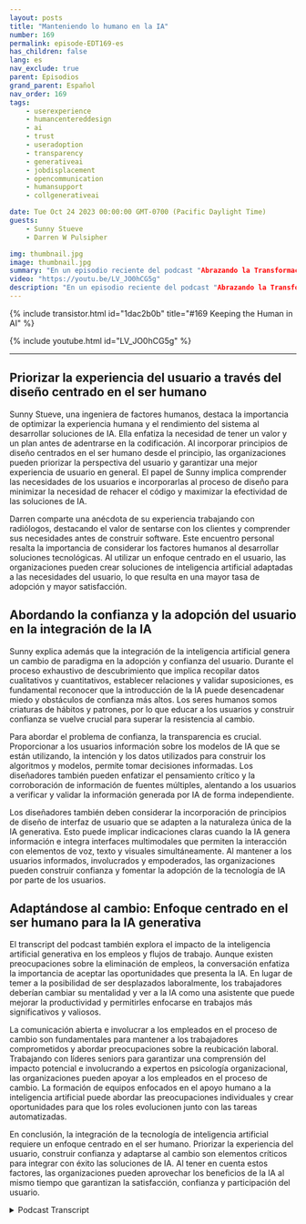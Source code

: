 ```yaml
---
layout: posts
title: "Manteniendo lo humano en la IA"
number: 169
permalink: episode-EDT169-es
has_children: false
lang: es
nav_exclude: true
parent: Episodios
grand_parent: Español
nav_order: 169
tags:
    - userexperience
    - humancentereddesign
    - ai
    - trust
    - useradoption
    - transparency
    - generativeai
    - jobdisplacement
    - opencommunication
    - humansupport
    - collgenerativeai

date: Tue Oct 24 2023 00:00:00 GMT-0700 (Pacific Daylight Time)
guests:
    - Sunny Stueve
    - Darren W Pulsipher

img: thumbnail.jpg
image: thumbnail.jpg
summary: "En un episodio reciente del podcast "Abrazando la Transformación Digital", el anfitrión Darren Pulsipher, arquitecto principal de soluciones del sector público en Intel, entrevista a Sunny Stueve, líder de IA centrada en el ser humano en Leidos. El podcast profundiza en la importancia del diseño centrado en el ser humano y la experiencia del usuario al integrar la tecnología de IA."
video: "https://youtu.be/LV_JO0hCG5g"
description: "En un episodio reciente del podcast "Abrazando la Transformación Digital", el anfitrión Darren Pulsipher, arquitecto principal de soluciones del sector público en Intel, entrevista a Sunny Stueve, líder de IA centrada en el ser humano en Leidos. El podcast profundiza en la importancia del diseño centrado en el ser humano y la experiencia del usuario al integrar la tecnología de IA."
---
```


<div>
{% include transistor.html id="1dac2b0b" title="#169 Keeping the Human in AI" %}

{% include youtube.html id="LV_JO0hCG5g" %}
</div>

---

## Priorizar la experiencia del usuario a través del diseño centrado en el ser humano

Sunny Stueve, una ingeniera de factores humanos, destaca la importancia de optimizar la experiencia humana y el rendimiento del sistema al desarrollar soluciones de IA. Ella enfatiza la necesidad de tener un valor y un plan antes de adentrarse en la codificación. Al incorporar principios de diseño centrados en el ser humano desde el principio, las organizaciones pueden priorizar la perspectiva del usuario y garantizar una mejor experiencia de usuario en general. El papel de Sunny implica comprender las necesidades de los usuarios e incorporarlas al proceso de diseño para minimizar la necesidad de rehacer el código y maximizar la efectividad de las soluciones de IA.

Darren comparte una anécdota de su experiencia trabajando con radiólogos, destacando el valor de sentarse con los clientes y comprender sus necesidades antes de construir software. Este encuentro personal resalta la importancia de considerar los factores humanos al desarrollar soluciones tecnológicas. Al utilizar un enfoque centrado en el usuario, las organizaciones pueden crear soluciones de inteligencia artificial adaptadas a las necesidades del usuario, lo que resulta en una mayor tasa de adopción y mayor satisfacción.

## Abordando la confianza y la adopción del usuario en la integración de la IA

Sunny explica además que la integración de la inteligencia artificial genera un cambio de paradigma en la adopción y confianza del usuario. Durante el proceso exhaustivo de descubrimiento que implica recopilar datos cualitativos y cuantitativos, establecer relaciones y validar suposiciones, es fundamental reconocer que la introducción de la IA puede desencadenar miedo y obstáculos de confianza más altos. Los seres humanos somos criaturas de hábitos y patrones, por lo que educar a los usuarios y construir confianza se vuelve crucial para superar la resistencia al cambio.

Para abordar el problema de confianza, la transparencia es crucial. Proporcionar a los usuarios información sobre los modelos de IA que se están utilizando, la intención y los datos utilizados para construir los algoritmos y modelos, permite tomar decisiones informadas. Los diseñadores también pueden enfatizar el pensamiento crítico y la corroboración de información de fuentes múltiples, alentando a los usuarios a verificar y validar la información generada por IA de forma independiente.

Los diseñadores también deben considerar la incorporación de principios de diseño de interfaz de usuario que se adapten a la naturaleza única de la IA generativa. Esto puede implicar indicaciones claras cuando la IA genera información e integra interfaces multimodales que permiten la interacción con elementos de voz, texto y visuales simultáneamente. Al mantener a los usuarios informados, involucrados y empoderados, las organizaciones pueden construir confianza y fomentar la adopción de la tecnología de IA por parte de los usuarios.

## Adaptándose al cambio: Enfoque centrado en el ser humano para la IA generativa

El transcript del podcast también explora el impacto de la inteligencia artificial generativa en los empleos y flujos de trabajo. Aunque existen preocupaciones sobre la eliminación de empleos, la conversación enfatiza la importancia de aceptar las oportunidades que presenta la IA. En lugar de temer a la posibilidad de ser desplazados laboralmente, los trabajadores deberían cambiar su mentalidad y ver a la IA como una asistente que puede mejorar la productividad y permitirles enfocarse en trabajos más significativos y valiosos.

La comunicación abierta e involucrar a los empleados en el proceso de cambio son fundamentales para mantener a los trabajadores comprometidos y abordar preocupaciones sobre la reubicación laboral. Trabajando con líderes seniors para garantizar una comprensión del impacto potencial e involucrando a expertos en psicología organizacional, las organizaciones pueden apoyar a los empleados en el proceso de cambio. La formación de equipos enfocados en el apoyo humano a la inteligencia artificial puede abordar las preocupaciones individuales y crear oportunidades para que los roles evolucionen junto con las tareas automatizadas.

En conclusión, la integración de la tecnología de inteligencia artificial requiere un enfoque centrado en el ser humano. Priorizar la experiencia del usuario, construir confianza y adaptarse al cambio son elementos críticos para integrar con éxito las soluciones de IA. Al tener en cuenta estos factores, las organizaciones pueden aprovechar los beneficios de la IA al mismo tiempo que garantizan la satisfacción, confianza y participación del usuario.



<details>
<summary> Podcast Transcript </summary>

<p></p>

</details>
